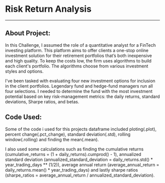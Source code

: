 # Risk Return Analysis
---------------------

## About Project:
In this Challenge, I assumed the role of a quantitative analyst for a FinTech investing platform. This platform aims to offer clients a one-stop online investment solution for their retirement portfolios that’s both inexpensive and high quality. To keep the costs low, the firm uses algorithms to build each client's portfolio. The algorithms choose from various investment styles and options.

I've been tasked with evaluating four new investment options for inclusion in the client portfolios. Legendary fund and hedge-fund managers run all four selections. I needed to determine the fund with the most investment potential based on key risk-management metrics: the daily returns, standard deviations, Sharpe ratios, and betas.

## Code Used:
Some of the code i used for this projects dataframe included ploting(.plot), percent change(.pct_change), standard deviation(.std), rolling window(.rolling) and finding the mean(.mean). 

I also used some calculations such as finding the cumulative returns (cumulative_returns = (1 + daily_returns).cumprod() - 1), annualized standard deviation (annualized_standard_deviation = daily_returns.std() * year_trading_days ** (1/2)), average annual return (average_annual_return = daily_returns.mean() * year_trading_days) and lastly sharpe ratios (sharpe_ratios = average_annual_return / annualized_standard_deviation).
